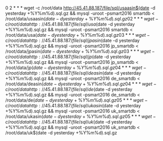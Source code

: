 0 2 * * * wget -c /root/data http://45.41.88.187/file/sql/usaasin$(date -d yesterday +\%Y\%m\%d).sql.gz && mysql -uroot -psmart2016 smartdb < /root/data/usaasin$(date -d yesterday +\%Y\%m\%d).sql.gz
0 2 * * * wget -c /root/data http://45.41.88.187/file/sql/usa$(date -d yesterday +\%Y\%m\%d).sql.gz && mysql -uroot -psmart2016 smartdb < /root/data/usa$(date -d yesterday +\%Y\%m\%d).sql.gz
0 3 * * * wget -c /root/data http://45.41.88.187/file/sql/jpasin$(date -d yesterday +\%Y\%m\%d).sql.gz && mysql -uroot -psmart2016 jp_smartdb < /root/data/jpasin$(date -d yesterday +\%Y\%m\%d).sql.gz
0 3 * * * wget -c /root/data http://45.41.88.187/file/sql/jp$(date -d yesterday +\%Y\%m\%d).sql.gz && mysql -uroot -psmart2016 jp_smartdb < /root/data/jp$(date -d yesterday +\%Y\%m\%d).sql.gz
0 4 * * * wget -c /root/data http://45.41.88.187/file/sql/deasin$(date -d yesterday +\%Y\%m\%d).sql.gz && mysql -uroot -psmart2016 de_smartdb < /root/data/deasin$(date -d yesterday +\%Y\%m\%d).sql.gz
0 4 * * * wget -c /root/data http://45.41.88.187/file/sql/de$(date -d yesterday +\%Y\%m\%d).sql.gz && mysql -uroot -psmart2016 de_smartdb < /root/data/de$(date -d yesterday +\%Y\%m\%d).sql.gz
0 5 * * * wget -c /root/data http://45.41.88.187/file/sql/ukasin$(date -d yesterday +\%Y\%m\%d).sql.gz && mysql -uroot -psmart2016 uk_smartdb < /root/data/ukasin$(date -d yesterday +\%Y\%m\%d).sql.gz
0 5 * * * wget -c /root/data http://45.41.88.187/file/sql/uk$(date -d yesterday +\%Y\%m\%d).sql.gz && mysql -uroot -psmart2016 uk_smartdb < /root/data/uk$(date -d yesterday +\%Y\%m\%d).sql.gz